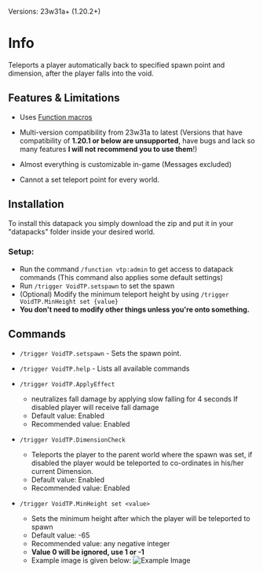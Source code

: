 Versions:
23w31a+ (1.20.2+)

# Info
Teleports a player automatically back to specified spawn point and dimension, after the player falls into the void.

## Features & Limitations
- Uses [Function macros](https://minecraft.wiki/w/Function_(Java_Edition)#Macros)

- Multi-version compatibility from 23w31a to latest (Versions that have compatibility of **1.20.1 or below are unsupported**, have bugs and lack so many features **I will not recommend you to use them**!)

- Almost everything is customizable in-game (Messages excluded)

- Cannot a set teleport point for every world.

## Installation
To install this datapack you simply download the zip and put it in your "datapacks" folder inside your desired world.

### Setup:
- Run the command ```/function vtp:admin``` to get access to datapack commands (This  command also applies some default settings)
- Run ```/trigger VoidTP.setspawn``` to set the spawn
- (Optional) Modify the  minimum teleport height by using ```/trigger VoidTP.MinHeight set {value}```
- **You don't need to modify other things unless you're onto something.**

## Commands
- ```/trigger VoidTP.setspawn``` - Sets the spawn point.

- ```/trigger VoidTP.help``` - Lists all available commands

- ```/trigger VoidTP.ApplyEffect```
    - neutralizes fall damage by applying slow falling for 4 seconds If disabled player will receive fall damage
    - Default value: Enabled
    - Recommended value: Enabled

- ```/trigger VoidTP.DimensionCheck``` 
    - Teleports the player to the parent world where the spawn was set, if disabled the player would be teleported to co-ordinates in his/her current Dimension.
    - Default value: Enabled
    - Recommended value: Enabled

- ```/trigger VoidTP.MinHeight set <value>```
    - Sets the minimum height after which the player will be teleported to spawn
    - Default value: -65
    - Recommended value: any negative integer 
    - **Value 0 will be ignored, use 1 or -1**
    - Example image is given below:
![Example Image](https://cdn.modrinth.com/data/ugFrgHMM/images/f1444ff7da4d289d37f0d737d07a4aab332495ea.png)
